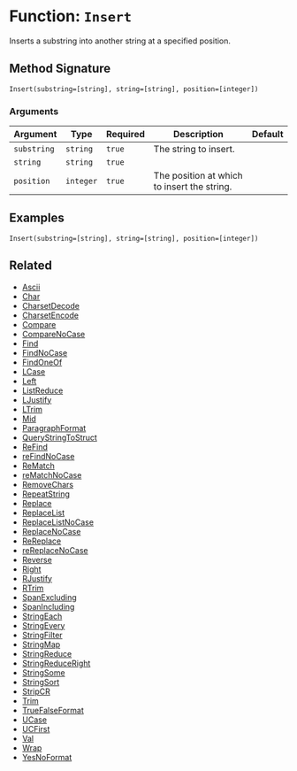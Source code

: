 [comment]: # (Note: This documentation is generated dynamically in the build process.  To modify the contents, change the javadoc on the _invoke method of the BIF class)

# Function: `Insert`

Inserts a substring into another string at a specified position.

## Method Signature
```
Insert(substring=[string], string=[string], position=[integer])
```
### Arguments

| Argument | Type | Required | Description | Default |
|----------|------|----------|-------------|---------|
| `substring` | `string` | `true` | The string to insert. |  |
| `string` | `string` | `true` |  |  |
| `position` | `integer` | `true` | The position at which to insert the string. |  |

## Examples

```
Insert(substring=[string], string=[string], position=[integer])
```

## Related
  * [Ascii](boxlang-language/reference/built-in-functions/Ascii.md)
  * [Char](boxlang-language/reference/built-in-functions/Char.md)
  * [CharsetDecode](boxlang-language/reference/built-in-functions/CharsetDecode.md)
  * [CharsetEncode](boxlang-language/reference/built-in-functions/CharsetEncode.md)
  * [Compare](boxlang-language/reference/built-in-functions/Compare.md)
  * [CompareNoCase](boxlang-language/reference/built-in-functions/CompareNoCase.md)
  * [Find](boxlang-language/reference/built-in-functions/Find.md)
  * [FindNoCase](boxlang-language/reference/built-in-functions/FindNoCase.md)
  * [FindOneOf](boxlang-language/reference/built-in-functions/FindOneOf.md)
  * [LCase](boxlang-language/reference/built-in-functions/LCase.md)
  * [Left](boxlang-language/reference/built-in-functions/Left.md)
  * [ListReduce](boxlang-language/reference/built-in-functions/ListReduce.md)
  * [LJustify](boxlang-language/reference/built-in-functions/LJustify.md)
  * [LTrim](boxlang-language/reference/built-in-functions/LTrim.md)
  * [Mid](boxlang-language/reference/built-in-functions/Mid.md)
  * [ParagraphFormat](boxlang-language/reference/built-in-functions/ParagraphFormat.md)
  * [QueryStringToStruct](boxlang-language/reference/built-in-functions/QueryStringToStruct.md)
  * [ReFind](boxlang-language/reference/built-in-functions/ReFind.md)
  * [reFindNoCase](boxlang-language/reference/built-in-functions/reFindNoCase.md)
  * [ReMatch](boxlang-language/reference/built-in-functions/ReMatch.md)
  * [reMatchNoCase](boxlang-language/reference/built-in-functions/reMatchNoCase.md)
  * [RemoveChars](boxlang-language/reference/built-in-functions/RemoveChars.md)
  * [RepeatString](boxlang-language/reference/built-in-functions/RepeatString.md)
  * [Replace](boxlang-language/reference/built-in-functions/Replace.md)
  * [ReplaceList](boxlang-language/reference/built-in-functions/ReplaceList.md)
  * [ReplaceListNoCase](boxlang-language/reference/built-in-functions/ReplaceListNoCase.md)
  * [ReplaceNoCase](boxlang-language/reference/built-in-functions/ReplaceNoCase.md)
  * [ReReplace](boxlang-language/reference/built-in-functions/ReReplace.md)
  * [reReplaceNoCase](boxlang-language/reference/built-in-functions/reReplaceNoCase.md)
  * [Reverse](boxlang-language/reference/built-in-functions/Reverse.md)
  * [Right](boxlang-language/reference/built-in-functions/Right.md)
  * [RJustify](boxlang-language/reference/built-in-functions/RJustify.md)
  * [RTrim](boxlang-language/reference/built-in-functions/RTrim.md)
  * [SpanExcluding](boxlang-language/reference/built-in-functions/SpanExcluding.md)
  * [SpanIncluding](boxlang-language/reference/built-in-functions/SpanIncluding.md)
  * [StringEach](boxlang-language/reference/built-in-functions/StringEach.md)
  * [StringEvery](boxlang-language/reference/built-in-functions/StringEvery.md)
  * [StringFilter](boxlang-language/reference/built-in-functions/StringFilter.md)
  * [StringMap](boxlang-language/reference/built-in-functions/StringMap.md)
  * [StringReduce](boxlang-language/reference/built-in-functions/StringReduce.md)
  * [StringReduceRight](boxlang-language/reference/built-in-functions/StringReduceRight.md)
  * [StringSome](boxlang-language/reference/built-in-functions/StringSome.md)
  * [StringSort](boxlang-language/reference/built-in-functions/StringSort.md)
  * [StripCR](boxlang-language/reference/built-in-functions/StripCR.md)
  * [Trim](boxlang-language/reference/built-in-functions/Trim.md)
  * [TrueFalseFormat](boxlang-language/reference/built-in-functions/TrueFalseFormat.md)
  * [UCase](boxlang-language/reference/built-in-functions/UCase.md)
  * [UCFirst](boxlang-language/reference/built-in-functions/UCFirst.md)
  * [Val](boxlang-language/reference/built-in-functions/Val.md)
  * [Wrap](boxlang-language/reference/built-in-functions/Wrap.md)
  * [YesNoFormat](boxlang-language/reference/built-in-functions/YesNoFormat.md)
